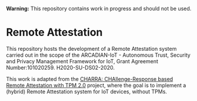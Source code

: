 **Warning:** This repository contains work in progress and should not be used.

# Remote Attestation

This repository hosts the development of a Remote Attestation system carried out in the scope of the ARCADIAN-IoT - Autonomous Trust, Security and Privacy Management Framework for IoT, Grant Agreement Number:101020259. H2020-SU-DS02-2020.

This work is adapted from the [CHARRA: CHAllenge-Response based Remote Attestation with TPM 2.0](https://github.com/Fraunhofer-SIT/charra) project, where the goal is to implement a (hybrid) Remote Attestation system for IoT devices, without TPMs.



